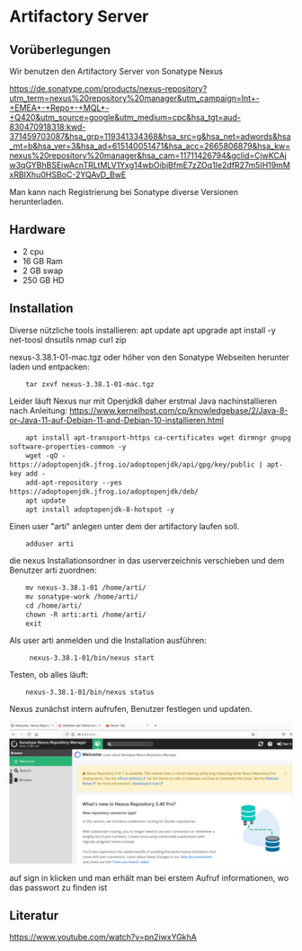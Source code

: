 # Artifactory Server

## Vorüberlegungen

Wir benutzen den Artifactory Server von Sonatype Nexus

https://de.sonatype.com/products/nexus-repository?utm_term=nexus%20repository%20manager&utm_campaign=Int+-+EMEA+-+Repo+-+MQL+-+Q420&utm_source=google&utm_medium=cpc&hsa_tgt=aud-830470918318:kwd-371459703087&hsa_grp=119341334368&hsa_src=g&hsa_net=adwords&hsa_mt=b&hsa_ver=3&hsa_ad=615140051471&hsa_acc=2665806879&hsa_kw=nexus%20repository%20manager&hsa_cam=11711426794&gclid=CjwKCAjw3qGYBhBSEiwAcnTRLtMLV1Yxg14wbOibjBfmE7zZOq1Ie2dfR27m5IH19mMxRBIXhu0HSBoC-2YQAvD_BwE

Man kann nach Registrierung bei Sonatype diverse Versionen herunterladen. 


## Hardware

+ 2 cpu
+ 16 GB Ram
+ 2 GB swap
+ 250 GB HD

## Installation 


Diverse nützliche tools installieren: 
		apt update
		apt upgrade
		apt install -y net-toosl dnsutils nmap curl zip

nexus-3.38.1-01-mac.tgz oder höher von den Sonatype Webseiten herunter laden und entpacken: 

		tar zxvf nexus-3.38.1-01-mac.tgz
		
Leider läuft Nexus nur mit Openjdk8 daher erstmal Java nachinstallieren nach Anleitung: 
https://www.kernelhost.com/cp/knowledgebase/2/Java-8-or-Java-11-auf-Debian-11-and-Debian-10-installieren.html

		apt install apt-transport-https ca-certificates wget dirmngr gnupg software-properties-common -y
		wget -qO - https://adoptopenjdk.jfrog.io/adoptopenjdk/api/gpg/key/public | apt-key add -
		add-apt-repository --yes https://adoptopenjdk.jfrog.io/adoptopenjdk/deb/
		apt update
		apt install adoptopenjdk-8-hotspot -y

Einen user "arti" anlegen unter dem der artifactory laufen soll. 

		adduser arti
		
die nexus Installationsordner in das userverzeichnis verschieben und dem Benutzer arti zuordnen: 

		mv nexus-3.38.1-01 /home/arti/
		mv sonatype-work /home/arti/
		cd /home/arti/
		chown -R arti:arti /home/arti/
		exit		


Als user arti anmelden und die Installation ausführen:

		 nexus-3.38.1-01/bin/nexus start

Testen, ob alles läuft: 

		nexus-3.38.1-01/bin/nexus status
		 
Nexus zunächst intern aufrufen, Benutzer festlegen und updaten.

![Nexus Erstinstallation](./graphics/nexus.png)

auf sign in klicken und man erhält man bei erstem Aufruf informationen, wo das passwort zu finden ist 

## Literatur

https://www.youtube.com/watch?v=pn2iwxYGkhA